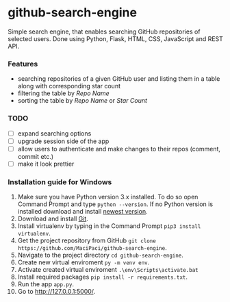 # github-search-engine
Simple search engine, that enables searching GitHub repositories of selected users. Done using Python, Flask, HTML, CSS, JavaScript and REST API.

### Features
- searching repositories of a given GitHub user and listing them in a table along with corresponding star count
- filtering the table by *Repo Name*
- sorting the table by *Repo Name* or *Star Count*

### TODO
- [ ] expand searching options
- [ ] upgrade session side of the app
- [ ] allow users to authenticate and make changes to their repos (comment, commit etc.)
- [ ] make it look prettier

### Installation guide for Windows
1. Make sure you have Python version 3.x installed. To do so open Command Prompt and type ```python --version```. If no Python version is installed download and install [newest version](https://www.python.org/downloads/).
2. Download and install [Git](https://git-scm.com/downloads).
3. Install virtualenv by typing in the Command Prompt ```pip3 install virtualenv```.
4. Get the project repository from GitHub ```git clone https://github.com/MaciPaci/github-search-engine```.
5. Navigate to the project directory ```cd github-search-engine```.
6. Create new virtual enviroment ```py -m venv env```.
7. Activate created virtual enviroment ```.\env\Scripts\activate.bat```
8. Install required packages ```pip install -r requirements.txt```.
9. Run the app ```app.py```.
10. Go to http://127.0.0.1:5000/.
